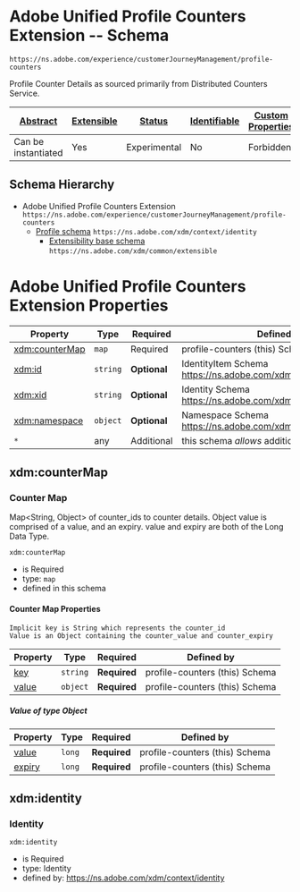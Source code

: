 # Adobe Unified Profile Counters Extension -- Schema
```
https://ns.adobe.com/experience/customerJourneyManagement/profile-counters
```

Profile Counter Details as sourced primarily from Distributed Counters Service.

| [Abstract](../../../../abstract.md) | [Extensible](../../../../extensions.md) | [Status](../../../../status.md) | [Identifiable](../../../../id.md) | [Custom Properties](../../../../extensions.md) | [Additional Properties](../../../../extensions.md) | Defined In                                                                                                                                         |
| ----------------------------------- | --------------------------------------- | ------------------------------- | --------------------------------- | ---------------------------------------------- | -------------------------------------------------- | -------------------------------------------------------------------------------------------------------------------------------------------------- |
| Can be instantiated                 | Yes                                     | Experimental                    | No                                | Forbidden                                      | Permitted                                          | [adobe/experience/customerJourneyManagement/profile-counters.schema.json](adobe/experience/customerJourneyManagement/profile-counters.schema.json) |

## Schema Hierarchy

- Adobe Unified Profile Counters Extension `https://ns.adobe.com/experience/customerJourneyManagement/profile-counters`
  - [Profile schema](../../../classes/profile.schema.json) `https://ns.adobe.com/xdm/context/identity`
    - [Extensibility base schema](../../../datatypes/extensible.schema.md) `https://ns.adobe.com/xdm/common/extensible` 
    

# Adobe Unified Profile Counters Extension Properties

| Property                         | Type       | Required   | Defined by                                                                        |
| -------------------------------- | ---------- | ---------- | --------------------------------------------------------------------------------- |
| [xdm:counterMap](#xdmcountermap) | `map`      | Required   | profile-counters (this) Schema                             |
| [xdm:id](#xdmid)               | `string` | **Optional** | IdentityItem Schema https://ns.adobe.com/xdm/context/identityitem           |
| [xdm:xid](#xdmxid)             | `string` | **Optional** | Identity Schema https://ns.adobe.com/xdm/context/identity               |
| [xdm:namespace](#xdmnamespace) | `object` | **Optional** | Namespace Schema https://ns.adobe.com/xdm/context/namespace |
| `*`                            | any      | Additional   | this schema _allows_ additional properties                  |


## xdm:counterMap

### Counter Map

Map<String, Object> of counter_ids to counter details.
Object value is comprised of a value, and an expiry.
value and expiry are both of the Long Data Type.

`xdm:counterMap`

- is Required
- type: `map`
- defined in this schema

#### Counter Map Properties

```
Implicit key is String which represents the counter_id
Value is an Object containing the counter_value and counter_expiry
```

| Property                 | Type     | Required     | Defined by                     |
| ------------------------ | -------- | ------------ | ------------------------------ |
| [key](#counterid)        | `string` | **Required** | profile-counters (this) Schema |
| [value](#counterdetails) | `object` | **Required** | profile-counters (this) Schema     |

##### Value of type Object

| Property                         | Type   | Required     | Defined by                     |
| -------------------------------- | ------ | ------------ | ------------------------------ |
| [value](#countermapvaluevalue)   | `long` | **Required** | profile-counters (this) Schema |
| [expiry](#countermapvalueexpiry) | `long` | **Required** | profile-counters (this) Schema       |

## xdm:identity

### Identity

`xdm:identity`

- is Required
- type: Identity
- defined by: https://ns.adobe.com/xdm/context/identity
